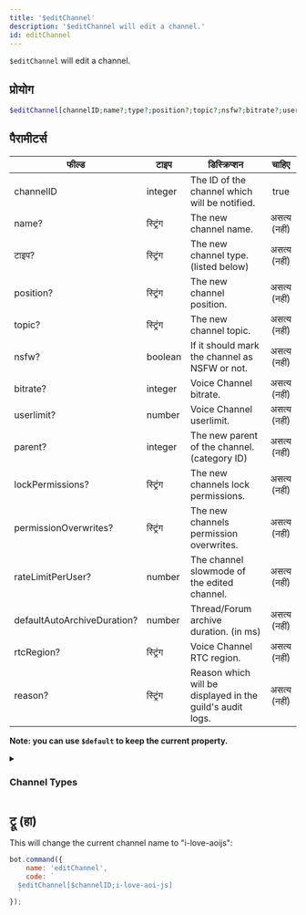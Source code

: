 ```yaml
---
title: '$editChannel'
description: '$editChannel will edit a channel.'
id: editChannel
---
```


`$editChannel` will edit a channel.

## प्रोयोग

```php
$editChannel[channelID;name?;type?;position?;topic?;nsfw?;bitrate?;userlimit?;parent?;lockPermissions?;permissionOverwrites?;rateLimitPerUser?;defaultAutoArchiveDuration?;rtcRegion?;reason?]
```

## पैरामीटर्स

| फील्ड                       | टाइप     | डिस्क्रिप्शन                                              |    चाहिए     |
| --------------------------- | -------- | --------------------------------------------------------- |:------------:|
| channelID                   | integer  | The ID of the channel which will be notified.             |     true     |
| name?                       | स्ट्रिंग | The new channel name.                                     | असत्य (नहीं) |
| टाइप?                       | स्ट्रिंग | The new channel type. (listed below)                      | असत्य (नहीं) |
| position?                   | स्ट्रिंग | The new channel position.                                 | असत्य (नहीं) |
| topic?                      | स्ट्रिंग | The new channel topic.                                    | असत्य (नहीं) |
| nsfw?                       | boolean  | If it should mark the channel as NSFW or not.             | असत्य (नहीं) |
| bitrate?                    | integer  | Voice Channel bitrate.                                    | असत्य (नहीं) |
| userlimit?                  | number   | Voice Channel userlimit.                                  | असत्य (नहीं) |
| parent?                     | integer  | The new parent of the channel. (category ID)              | असत्य (नहीं) |
| lockPermissions?            | स्ट्रिंग | The new channels lock permissions.                        | असत्य (नहीं) |
| permissionOverwrites?       | स्ट्रिंग | The new channels permission overwrites.                   | असत्य (नहीं) |
| rateLimitPerUser?           | number   | The channel slowmode of the edited channel.               | असत्य (नहीं) |
| defaultAutoArchiveDuration? | number   | Thread/Forum archive duration. (in ms)                    | असत्य (नहीं) |
| rtcRegion?                  | स्ट्रिंग | Voice Channel RTC region.                                 | असत्य (नहीं) |
| reason?                     | स्ट्रिंग | Reason which will be displayed in the guild's audit logs. | असत्य (नहीं) |

**Note: you can use `$default` to keep the current property.**

<details>
  <summary><h3> Channel Types </h3></summary>

| Channel Type         |                    |
| -------------------- | ------------------ |
| Text Channel         | Text               |
| Voice Channel        | Voice              |
| Category             | Category           |
| Stage Channel        | Stage              |
| Private Thread       | PrivateThread      |
| Public Thread        | PublicThread       |
| Forum                | Forum              |
| Announcement Thread  | AnnouncementThread |
| Announcement Channel | Announcement       |

Note: all channel types are **case-sensitive**.

</details>

## ट्रू (हा)

This will change the current channel name to "i-love-aoijs":

```javascript
bot.command({
    name: 'editChannel',
    code: `
  $editChannel[$channelID;i-love-aoi-js]
  `
});
```